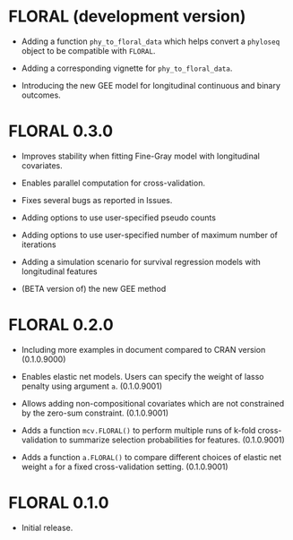 # FLORAL (development version)

* Adding a function `phy_to_floral_data` which helps convert a `phyloseq` object to be compatible with `FLORAL`.

* Adding a corresponding vignette for `phy_to_floral_data`.

* Introducing the new GEE model for longitudinal continuous and binary outcomes.

# FLORAL 0.3.0

* Improves stability when fitting Fine-Gray model with longitudinal covariates.

* Enables parallel computation for cross-validation.

* Fixes several bugs as reported in Issues. 

* Adding options to use user-specified pseudo counts

* Adding options to use user-specified number of maximum number of iterations

* Adding a simulation scenario for survival regression models with longitudinal features

* (BETA version of) the new GEE method

# FLORAL 0.2.0

* Including more examples in document compared to CRAN version (0.1.0.9000)

* Enables elastic net models. Users can specify the weight of lasso penalty using argument `a`. (0.1.0.9001)

* Allows adding non-compositional covariates which are not constrained by the zero-sum constraint. (0.1.0.9001)

* Adds a function `mcv.FLORAL()` to perform multiple runs of k-fold cross-validation to summarize selection probabilities for features. (0.1.0.9001)

* Adds a function `a.FLORAL()` to compare different choices of elastic net weight `a` for a fixed cross-validation setting. (0.1.0.9001)

# FLORAL 0.1.0

* Initial release.